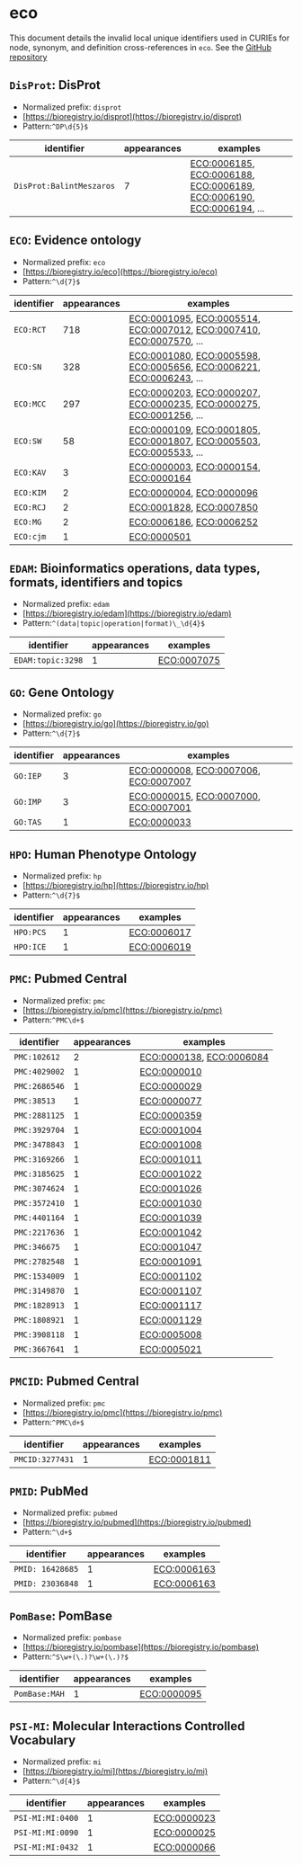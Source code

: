 # eco

This document details the invalid local unique identifiers used in CURIEs
for node, synonym, and definition cross-references in `eco`. See the [GitHub repository](https://github.com/evidenceontology/evidenceontology)


## `DisProt`: DisProt

- Normalized prefix: `disprot`
- [https://bioregistry.io/disprot](https://bioregistry.io/disprot)
- Pattern:`^DP\d{5}$`

| identifier               |   appearances | examples                                                                                                                                                                                                                                                           |
|--------------------------|---------------|--------------------------------------------------------------------------------------------------------------------------------------------------------------------------------------------------------------------------------------------------------------------|
| `DisProt:BalintMeszaros` |             7 | [ECO:0006185](https://bioregistry.io/ECO:0006185), [ECO:0006188](https://bioregistry.io/ECO:0006188), [ECO:0006189](https://bioregistry.io/ECO:0006189), [ECO:0006190](https://bioregistry.io/ECO:0006190), [ECO:0006194](https://bioregistry.io/ECO:0006194), ... |

## `ECO`: Evidence ontology

- Normalized prefix: `eco`
- [https://bioregistry.io/eco](https://bioregistry.io/eco)
- Pattern:`^\d{7}$`

| identifier   |   appearances | examples                                                                                                                                                                                                                                                           |
|--------------|---------------|--------------------------------------------------------------------------------------------------------------------------------------------------------------------------------------------------------------------------------------------------------------------|
| `ECO:RCT`    |           718 | [ECO:0001095](https://bioregistry.io/ECO:0001095), [ECO:0005514](https://bioregistry.io/ECO:0005514), [ECO:0007012](https://bioregistry.io/ECO:0007012), [ECO:0007410](https://bioregistry.io/ECO:0007410), [ECO:0007570](https://bioregistry.io/ECO:0007570), ... |
| `ECO:SN`     |           328 | [ECO:0001080](https://bioregistry.io/ECO:0001080), [ECO:0005598](https://bioregistry.io/ECO:0005598), [ECO:0005656](https://bioregistry.io/ECO:0005656), [ECO:0006221](https://bioregistry.io/ECO:0006221), [ECO:0006243](https://bioregistry.io/ECO:0006243), ... |
| `ECO:MCC`    |           297 | [ECO:0000203](https://bioregistry.io/ECO:0000203), [ECO:0000207](https://bioregistry.io/ECO:0000207), [ECO:0000235](https://bioregistry.io/ECO:0000235), [ECO:0000275](https://bioregistry.io/ECO:0000275), [ECO:0001256](https://bioregistry.io/ECO:0001256), ... |
| `ECO:SW`     |            58 | [ECO:0000109](https://bioregistry.io/ECO:0000109), [ECO:0001805](https://bioregistry.io/ECO:0001805), [ECO:0001807](https://bioregistry.io/ECO:0001807), [ECO:0005503](https://bioregistry.io/ECO:0005503), [ECO:0005533](https://bioregistry.io/ECO:0005533), ... |
| `ECO:KAV`    |             3 | [ECO:0000003](https://bioregistry.io/ECO:0000003), [ECO:0000154](https://bioregistry.io/ECO:0000154), [ECO:0000164](https://bioregistry.io/ECO:0000164)                                                                                                            |
| `ECO:KIM`    |             2 | [ECO:0000004](https://bioregistry.io/ECO:0000004), [ECO:0000096](https://bioregistry.io/ECO:0000096)                                                                                                                                                               |
| `ECO:RCJ`    |             2 | [ECO:0001828](https://bioregistry.io/ECO:0001828), [ECO:0007850](https://bioregistry.io/ECO:0007850)                                                                                                                                                               |
| `ECO:MG`     |             2 | [ECO:0006186](https://bioregistry.io/ECO:0006186), [ECO:0006252](https://bioregistry.io/ECO:0006252)                                                                                                                                                               |
| `ECO:cjm`    |             1 | [ECO:0000501](https://bioregistry.io/ECO:0000501)                                                                                                                                                                                                                  |

## `EDAM`: Bioinformatics operations, data types, formats, identifiers and topics

- Normalized prefix: `edam`
- [https://bioregistry.io/edam](https://bioregistry.io/edam)
- Pattern:`^(data|topic|operation|format)\_\d{4}$`

| identifier        |   appearances | examples                                          |
|-------------------|---------------|---------------------------------------------------|
| `EDAM:topic:3298` |             1 | [ECO:0007075](https://bioregistry.io/ECO:0007075) |

## `GO`: Gene Ontology

- Normalized prefix: `go`
- [https://bioregistry.io/go](https://bioregistry.io/go)
- Pattern:`^\d{7}$`

| identifier   |   appearances | examples                                                                                                                                                |
|--------------|---------------|---------------------------------------------------------------------------------------------------------------------------------------------------------|
| `GO:IEP`     |             3 | [ECO:0000008](https://bioregistry.io/ECO:0000008), [ECO:0007006](https://bioregistry.io/ECO:0007006), [ECO:0007007](https://bioregistry.io/ECO:0007007) |
| `GO:IMP`     |             3 | [ECO:0000015](https://bioregistry.io/ECO:0000015), [ECO:0007000](https://bioregistry.io/ECO:0007000), [ECO:0007001](https://bioregistry.io/ECO:0007001) |
| `GO:TAS`     |             1 | [ECO:0000033](https://bioregistry.io/ECO:0000033)                                                                                                       |

## `HPO`: Human Phenotype Ontology

- Normalized prefix: `hp`
- [https://bioregistry.io/hp](https://bioregistry.io/hp)
- Pattern:`^\d{7}$`

| identifier   |   appearances | examples                                          |
|--------------|---------------|---------------------------------------------------|
| `HPO:PCS`    |             1 | [ECO:0006017](https://bioregistry.io/ECO:0006017) |
| `HPO:ICE`    |             1 | [ECO:0006019](https://bioregistry.io/ECO:0006019) |

## `PMC`: Pubmed Central

- Normalized prefix: `pmc`
- [https://bioregistry.io/pmc](https://bioregistry.io/pmc)
- Pattern:`^PMC\d+$`

| identifier    |   appearances | examples                                                                                             |
|---------------|---------------|------------------------------------------------------------------------------------------------------|
| `PMC:102612`  |             2 | [ECO:0000138](https://bioregistry.io/ECO:0000138), [ECO:0006084](https://bioregistry.io/ECO:0006084) |
| `PMC:4029002` |             1 | [ECO:0000010](https://bioregistry.io/ECO:0000010)                                                    |
| `PMC:2686546` |             1 | [ECO:0000029](https://bioregistry.io/ECO:0000029)                                                    |
| `PMC:38513`   |             1 | [ECO:0000077](https://bioregistry.io/ECO:0000077)                                                    |
| `PMC:2881125` |             1 | [ECO:0000359](https://bioregistry.io/ECO:0000359)                                                    |
| `PMC:3929704` |             1 | [ECO:0001004](https://bioregistry.io/ECO:0001004)                                                    |
| `PMC:3478843` |             1 | [ECO:0001008](https://bioregistry.io/ECO:0001008)                                                    |
| `PMC:3169266` |             1 | [ECO:0001011](https://bioregistry.io/ECO:0001011)                                                    |
| `PMC:3185625` |             1 | [ECO:0001022](https://bioregistry.io/ECO:0001022)                                                    |
| `PMC:3074624` |             1 | [ECO:0001026](https://bioregistry.io/ECO:0001026)                                                    |
| `PMC:3572410` |             1 | [ECO:0001030](https://bioregistry.io/ECO:0001030)                                                    |
| `PMC:4401164` |             1 | [ECO:0001039](https://bioregistry.io/ECO:0001039)                                                    |
| `PMC:2217636` |             1 | [ECO:0001042](https://bioregistry.io/ECO:0001042)                                                    |
| `PMC:346675`  |             1 | [ECO:0001047](https://bioregistry.io/ECO:0001047)                                                    |
| `PMC:2782548` |             1 | [ECO:0001091](https://bioregistry.io/ECO:0001091)                                                    |
| `PMC:1534009` |             1 | [ECO:0001102](https://bioregistry.io/ECO:0001102)                                                    |
| `PMC:3149870` |             1 | [ECO:0001107](https://bioregistry.io/ECO:0001107)                                                    |
| `PMC:1828913` |             1 | [ECO:0001117](https://bioregistry.io/ECO:0001117)                                                    |
| `PMC:1808921` |             1 | [ECO:0001129](https://bioregistry.io/ECO:0001129)                                                    |
| `PMC:3908118` |             1 | [ECO:0005008](https://bioregistry.io/ECO:0005008)                                                    |
| `PMC:3667641` |             1 | [ECO:0005021](https://bioregistry.io/ECO:0005021)                                                    |

## `PMCID`: Pubmed Central

- Normalized prefix: `pmc`
- [https://bioregistry.io/pmc](https://bioregistry.io/pmc)
- Pattern:`^PMC\d+$`

| identifier      |   appearances | examples                                          |
|-----------------|---------------|---------------------------------------------------|
| `PMCID:3277431` |             1 | [ECO:0001811](https://bioregistry.io/ECO:0001811) |

## `PMID`: PubMed

- Normalized prefix: `pubmed`
- [https://bioregistry.io/pubmed](https://bioregistry.io/pubmed)
- Pattern:`^\d+$`

| identifier       |   appearances | examples                                          |
|------------------|---------------|---------------------------------------------------|
| `PMID: 16428685` |             1 | [ECO:0006163](https://bioregistry.io/ECO:0006163) |
| `PMID: 23036848` |             1 | [ECO:0006163](https://bioregistry.io/ECO:0006163) |

## `PomBase`: PomBase

- Normalized prefix: `pombase`
- [https://bioregistry.io/pombase](https://bioregistry.io/pombase)
- Pattern:`^S\w+(\.)?\w+(\.)?$`

| identifier    |   appearances | examples                                          |
|---------------|---------------|---------------------------------------------------|
| `PomBase:MAH` |             1 | [ECO:0000095](https://bioregistry.io/ECO:0000095) |

## `PSI-MI`: Molecular Interactions Controlled Vocabulary

- Normalized prefix: `mi`
- [https://bioregistry.io/mi](https://bioregistry.io/mi)
- Pattern:`^\d{4}$`

| identifier       |   appearances | examples                                          |
|------------------|---------------|---------------------------------------------------|
| `PSI-MI:MI:0400` |             1 | [ECO:0000023](https://bioregistry.io/ECO:0000023) |
| `PSI-MI:MI:0090` |             1 | [ECO:0000025](https://bioregistry.io/ECO:0000025) |
| `PSI-MI:MI:0432` |             1 | [ECO:0000066](https://bioregistry.io/ECO:0000066) |

